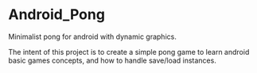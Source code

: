 # Android_Pong
Minimalist pong for android with dynamic graphics.


The intent of this project is to create a simple pong game to learn android basic games concepts, and how to handle save/load instances.
